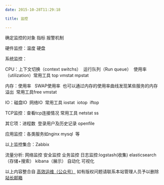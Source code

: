 ```yaml
---
date: 2015-10-28T11:29:18

title: 监控

---
```


确定监控的对象 指标 报警机制

硬件监控：温度 硬盘

系统监控：

CPU：上下文切换（context switchs）  运行队列（Run queue）  使用率（utilization）常用工具 top vmstat mpstat

内存：使用率   SWAP使用率  也可以通过内存的使用率曲线发现某些服务的内存溢出  常用工具free vmstat

IO：磁盘IO  网络IO  常用工具 iostat  iotop  iftop

TCP监控：查看tcp连接情况 常用工具 netstat ss

其它项：进程数  登录用户及历史记录 openfile

应用监控：各类服务如nginx mysql  等

以上监控集合：Zabbix

流量分析:
网络监控
安全监控
业务监控
日志监控:logstash(收集)  elasticsearch（存储+搜索）  kibana（展示）
自动化
可视化

以上内容整合自 <a href="http://mp.weixin.qq.com/s?__biz=MzA4Nzg5Nzc5OA==&amp;mid=400138875&amp;idx=1&amp;sn=01b4ea2978370d215442e4a22d7d2a7f&amp;scene=23&amp;srcid=1028gL2FQ3YXNmIIUZwuyFLI#rd" target="_blank">高效运维（公众号）</a>   如有版权问题请联系本站管理人员予以删除  <a href="/?page_id=2" target="_blank">站长邮箱 </a>
